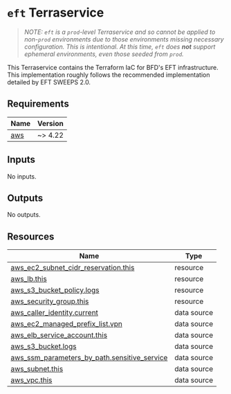 # `eft` Terraservice

> _NOTE: `eft` is a `prod`-level Terraservice and so cannot be applied to non-`prod` environments due to those environments missing necessary configuration. This is intentional. At this time, `eft` does **not** support ephemeral environments, even those seeded from `prod`._

This Terraservice contains the Terraform IaC for BFD's EFT infrastructure. This implementation roughly follows the recommended implementation detailed by EFT SWEEPS 2.0.

<!-- BEGIN_TF_DOCS -->
<!-- GENERATED WITH `terraform-docs .`
     Manually updating the README.md will be overwritten.
     For more details, see the file '.terraform-docs.yml' or
     https://terraform-docs.io/user-guide/configuration/
-->
## Requirements

| Name | Version |
|------|---------|
| <a name="requirement_aws"></a> [aws](#requirement\_aws) | ~> 4.22 |

<!-- GENERATED WITH `terraform-docs .`
Manually updating the README.md will be overwritten.
For more details, see the file '.terraform-docs.yml' or
https://terraform-docs.io/user-guide/configuration/
-->

## Inputs

No inputs.

<!-- GENERATED WITH `terraform-docs .`
Manually updating the README.md will be overwritten.
For more details, see the file '.terraform-docs.yml' or
https://terraform-docs.io/user-guide/configuration/
-->



<!-- GENERATED WITH `terraform-docs .`
Manually updating the README.md will be overwritten.
For more details, see the file '.terraform-docs.yml' or
https://terraform-docs.io/user-guide/configuration/
-->

## Outputs

No outputs.

<!-- GENERATED WITH `terraform-docs .`
Manually updating the README.md will be overwritten.
For more details, see the file '.terraform-docs.yml' or
https://terraform-docs.io/user-guide/configuration/
-->

## Resources

| Name | Type |
|------|------|
| [aws_ec2_subnet_cidr_reservation.this](https://registry.terraform.io/providers/hashicorp/aws/latest/docs/resources/ec2_subnet_cidr_reservation) | resource |
| [aws_lb.this](https://registry.terraform.io/providers/hashicorp/aws/latest/docs/resources/lb) | resource |
| [aws_s3_bucket_policy.logs](https://registry.terraform.io/providers/hashicorp/aws/latest/docs/resources/s3_bucket_policy) | resource |
| [aws_security_group.this](https://registry.terraform.io/providers/hashicorp/aws/latest/docs/resources/security_group) | resource |
| [aws_caller_identity.current](https://registry.terraform.io/providers/hashicorp/aws/latest/docs/data-sources/caller_identity) | data source |
| [aws_ec2_managed_prefix_list.vpn](https://registry.terraform.io/providers/hashicorp/aws/latest/docs/data-sources/ec2_managed_prefix_list) | data source |
| [aws_elb_service_account.this](https://registry.terraform.io/providers/hashicorp/aws/latest/docs/data-sources/elb_service_account) | data source |
| [aws_s3_bucket.logs](https://registry.terraform.io/providers/hashicorp/aws/latest/docs/data-sources/s3_bucket) | data source |
| [aws_ssm_parameters_by_path.sensitive_service](https://registry.terraform.io/providers/hashicorp/aws/latest/docs/data-sources/ssm_parameters_by_path) | data source |
| [aws_subnet.this](https://registry.terraform.io/providers/hashicorp/aws/latest/docs/data-sources/subnet) | data source |
| [aws_vpc.this](https://registry.terraform.io/providers/hashicorp/aws/latest/docs/data-sources/vpc) | data source |
<!-- END_TF_DOCS -->
